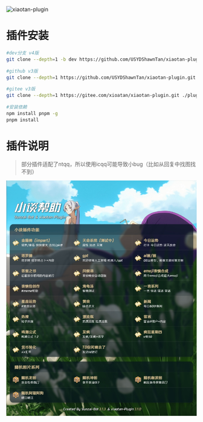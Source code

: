![xiaotan-plugin](https://socialify.git.ci/USYDShawnTan/xiaotan-plugin/image?font=Raleway&forks=1&issues=1&language=1&name=1&owner=1&pattern=Circuit%20Board&pulls=1&stargazers=1&theme=Dark)

# 插件安装

```sh
#dev分支 v4版
git clone --depth=1 -b dev https://github.com/USYDShawnTan/xiaotan-plugin.git ./plugins/xiaotan-plugin/
```

```sh
#github v3版
git clone --depth=1 https://github.com/USYDShawnTan/xiaotan-plugin.git ./plugins/xiaotan-plugin/
```

```sh
#gitee v3版
git clone --depth=1 https://gitee.com/xioatan/xiaotan-plugin.git ./plugins/xiaotan-plugin/
```

```sh
#安装依赖
npm install pnpm -g
pnpm install
```

# 插件说明

> 部分插件适配了ntqq，所以使用icqq可能导致小bug（比如从回复中找图找不到）

![](./resources/readme/1.jpg)


